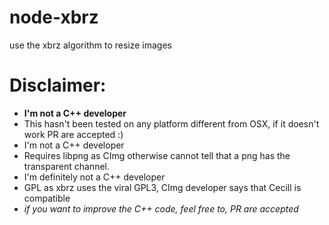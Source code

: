 # node-xbrz
use the xbrz algorithm to resize images

Disclaimer:
===========
- **I'm not a C++ developer**
- This hasn't been tested on any platform different from OSX, if it doesn't work PR are accepted :)
- I'm not a C++ developer
- Requires libpng as CImg otherwise cannot tell that a png has the transparent channel.
- I'm definitely not a C++ developer
- GPL as xbrz uses the viral GPL3, CImg developer says that Cecill is compatible
- _if you want to improve the C++ code, feel free to, PR are accepted_

